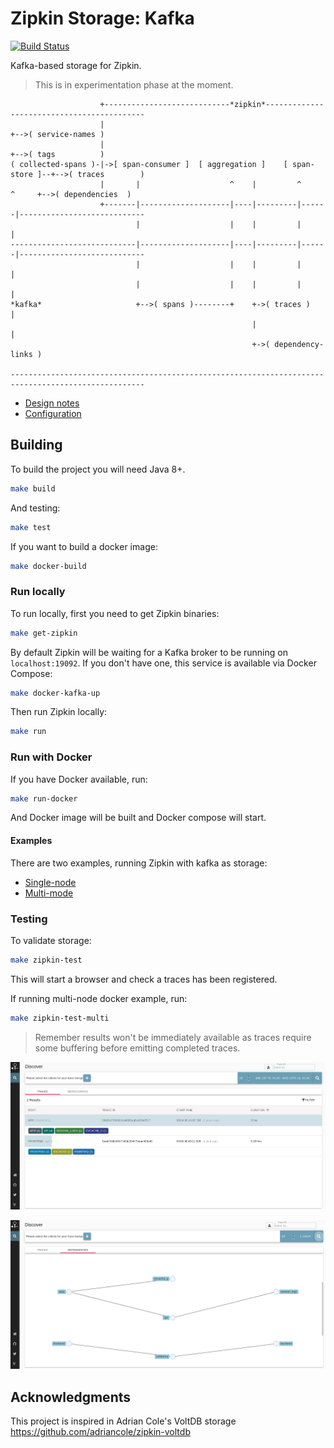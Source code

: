 # Zipkin Storage: Kafka

[![Build Status](https://www.travis-ci.org/jeqo/zipkin-storage-kafka.svg?branch=master)](https://www.travis-ci.org/jeqo/zipkin-storage-kafka)

Kafka-based storage for Zipkin.

> This is in experimentation phase at the moment.

```
                    +----------------------------*zipkin*-------------------------------------------
                    |                                                        +-->( service-names )
                    |                                                        +-->( tags          )
( collected-spans )-|->[ span-consumer ]  [ aggregation ]    [ span-store ]--+-->( traces        )
                    |       |                    ^    |         ^      ^     +-->( dependencies  )
                    +-------|--------------------|----|---------|------|----------------------------
                            |                    |    |         |      |
----------------------------|--------------------|----|---------|------|----------------------------
                            |                    |    |         |      |
                            |                    |    |         |      |
*kafka*                     +-->( spans )--------+    +->( traces )    |
                                                      |                |
                                                      +->( dependency-links )
                                                         
----------------------------------------------------------------------------------------------------

```

- [Design notes](DESIGN.md)
- [Configuration](autoconfigure/)

## Building

To build the project you will need Java 8+.

```bash
make build
```

And testing:

```bash
make test
```

If you want to build a docker image:

```bash
make docker-build
```

### Run locally

To run locally, first you need to get Zipkin binaries:

```bash
make get-zipkin
```

By default Zipkin will be waiting for a Kafka broker to be running on `localhost:19092`. If you don't have one, 
this service is available via Docker Compose:

```bash
make docker-kafka-up
```

Then run Zipkin locally:

```bash
make run
```

### Run with Docker

If you have Docker available, run:

```bash
make run-docker 
```

And Docker image will be built and Docker compose will start.

#### Examples

There are two examples, running Zipkin with kafka as storage:

+ [Single-node](examples/single-node)
+ [Multi-mode](examples/multi-mode)

### Testing

To validate storage:

```bash
make zipkin-test
```

This will start a browser and check a traces has been registered.

If running multi-node docker example, run:

```bash
make zipkin-test-multi
```

> Remember results won't be immediately available as traces require some buffering before 
> emitting completed traces.

![traces](docs/traces.png)

![dependencies](docs/dependencies.png)

## Acknowledgments

This project is inspired in Adrian Cole's VoltDB storage <https://github.com/adriancole/zipkin-voltdb>
